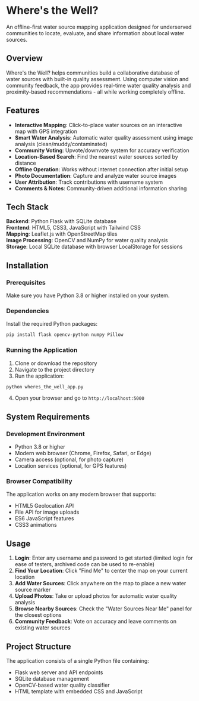 # Where's the Well?

An offline-first water source mapping application designed for underserved communities to locate, evaluate, and share information about local water sources.

## Overview

Where's the Well? helps communities build a collaborative database of water sources with built-in quality assessment. Using computer vision and community feedback, the app provides real-time water quality analysis and proximity-based recommendations - all while working completely offline.

## Features

- **Interactive Mapping**: Click-to-place water sources on an interactive map with GPS integration
- **Smart Water Analysis**: Automatic water quality assessment using image analysis (clean/muddy/contaminated)
- **Community Voting**: Upvote/downvote system for accuracy verification
- **Location-Based Search**: Find the nearest water sources sorted by distance
- **Offline Operation**: Works without internet connection after initial setup
- **Photo Documentation**: Capture and analyze water source images
- **User Attribution**: Track contributions with username system
- **Comments & Notes**: Community-driven additional information sharing

## Tech Stack

**Backend**: Python Flask with SQLite database  
**Frontend**: HTML5, CSS3, JavaScript with Tailwind CSS  
**Mapping**: Leaflet.js with OpenStreetMap tiles  
**Image Processing**: OpenCV and NumPy for water quality analysis  
**Storage**: Local SQLite database with browser LocalStorage for sessions

## Installation

### Prerequisites

Make sure you have Python 3.8 or higher installed on your system.

### Dependencies

Install the required Python packages:

```bash
pip install flask opencv-python numpy Pillow
```

### Running the Application

1. Clone or download the repository
2. Navigate to the project directory
3. Run the application:

```bash
python wheres_the_well_app.py
```

4. Open your browser and go to `http://localhost:5000`

## System Requirements

### Development Environment
- Python 3.8 or higher
- Modern web browser (Chrome, Firefox, Safari, or Edge)
- Camera access (optional, for photo capture)
- Location services (optional, for GPS features)

### Browser Compatibility
The application works on any modern browser that supports:
- HTML5 Geolocation API
- File API for image uploads
- ES6 JavaScript features
- CSS3 animations

## Usage

1. **Login**: Enter any username and password to get started (limited login for ease of testers, archived code can be used to re-enable)
2. **Find Your Location**: Click "Find Me" to center the map on your current location
3. **Add Water Sources**: Click anywhere on the map to place a new water source marker
4. **Upload Photos**: Take or upload photos for automatic water quality analysis
5. **Browse Nearby Sources**: Check the "Water Sources Near Me" panel for the closest options
6. **Community Feedback**: Vote on accuracy and leave comments on existing water sources

## Project Structure

The application consists of a single Python file containing:
- Flask web server and API endpoints
- SQLite database management
- OpenCV-based water quality classifier
- HTML template with embedded CSS and JavaScript
